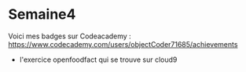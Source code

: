 # Semaine4
Voici mes badges sur Codeacademy : https://www.codecademy.com/users/objectCoder71685/achievements
+ l'exercice openfoodfact qui se trouve sur cloud9

